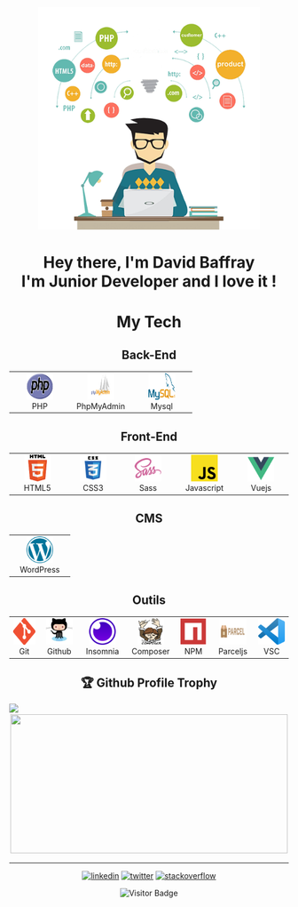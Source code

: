 <div id="header" align="center">
  <img width="400" src="./img/pngwing.com.png">
  <br>
  <h1 align="center">Hey there, I'm David Baffray <br> I'm Junior Developer and I love it !</h1>
</div>

<div id="section" align="center">
  <h1 align="center">My Tech</h1>
  <h2 align="center">Back-End</h2>
  <table>
    <tr>
      <td align="center" width="96">
        <a href="#David-BAFFRAY-Back-End">
          <img src="./img/php-logo.svg" width="48" height="48" alt="Php"/>
        </a>
        <br>PHP
      </td>
      <td align="center" width="96">
        <a href="#David-BAFFRAY-Back-End">
          <img src="./img/phpmyadmin.svg" width="48" height="48" alt="PhpMyAdmin"/>
        </a>
        <br>PhpMyAdmin
      </td>
      <td align="center" width="96">
        <a href="#David-BAFFRAY-Back-End">
          <img src="./img/mysql.svg" width="48" height="48" alt="Mysql"/>
        </a>
        <br>Mysql
      </td>
    </tr>
  </table>
  <h2 align="center">Front-End</h2>
    <table>
     <tr>
      <td align="center" width="96">
        <a href="#David-BAFFRAY-Front-End">
          <img src="./img/html5.svg" width="48" height="48" alt="HTML"/>
        </a>
        <br>HTML5
      </td>
      <td align="center" width="96">
        <a href="#David-BAFFRAY-Front-End">
          <img src="./img/css3.svg" width="48" height="48" alt="CSS"/>
        </a>
        <br>CSS3
      </td>
      <td align="center" width="96">
        <a href="#David-BAFFRAY-Front-End">
          <img src="./img/sass.svg" width="48" height="48" alt="Sass"/>
        </a>
        <br>Sass
      </td>
      <td align="center" width="96">
        <a href="#David-BAFFRAY-Front-End" >
          <img src="./img/javascript.svg" width="48" height="48" alt="Javascript"/>
        </a>
        <br>Javascript
      </td>
      <td align="center" width="96">
        <a href="#David-BAFFRAY-Front-End">
          <img src="./img/vuejs.svg" width="48" height="48" alt="Vuejs"/>
        </a>
        <br>Vuejs
      </td>
    </tr>
  </table>
  <h2 align="center">CMS</h2>
    <table>
      <tr>
        <td align="center" width="96">
          <a href="#David-BAFFRAY-CMS">
            <img src="./img/wordpress.svg" width="48" height="48" alt="WordPress"/>
          </a>
          <br>WordPress
        </td>
      </tr>
    </table>
 <h2 align="center">Outils</h2>
  <table>
    <tr>
        <td align="center" width="96">
          <a href="#David-BAFFRAY-outils">
            <img src="./img/Git-Icon.png" width="48" height="48" alt="Git"/>
          </a>
        <br>Git
        </td>
      <td align="center" width="96">
        <a href="#David-BAFFRAY-outils">
          <img src="./img/github-logo.com.svg" width="48" height="48" alt="Github"/>
        </a>
        <br>Github
      </td>
      <td align="center" width="96">
        <a href="#David-BAFFRAY-outils">
          <img src="./img/insomnia.svg" width="48" height="48" alt="Insomnia"/>
        </a>
        <br>Insomnia
      </td>
      <td align="center" width="96">
        <a href="#David-BAFFRAY-outils">
          <img src="./img/logo-composer.png" width="48" height="48" alt="Composer"/>
        </a>
        <br>Composer
      </td>
      <td align="center" width="96">
        <a href="#David-BAFFRAY-outils">
          <img src="./img/npm-icon.svg" width="48" height="48" alt="NPM"/>
        </a>
        <br>NPM
      </td>
      <td align="center" width="96">
        <a href="#David-BAFFRAY-Front-End">
          <img src="./img/parceljs.svg" width="48" height="48" alt="Parceljs"/>
        </a>
        <br>Parceljs
      </td>
      <td align="center" width="96">
        <a href="#David-BAFFRAY-outils">
          <img src="./img/visual-studio-code.svg" width="48" height="48" alt="Visual Studio Code"/>
        </a>
        <br>VSC
      </td>
    </tr>
  </table>
</div>
<h2 align="center">🏆 Github Profile Trophy</h2>
<div id="section">
  <div>
    <img style="margin: center center;" src="https://github-profile-trophy.vercel.app/api?username=David-BAFFRAY&column=8&theme=gruvbox&no-frame=true">
  </div>

  <div align="center">
    <img width=500 height="250" src="https://github-readme-stats.vercel.app/api?username=David-BAFFRAY&theme=codeSTACKr&count_private=true&show_icons=true&include_all_commits=true"/>
  </div>
</div>

---

<div align="center">
  <a href="https://www.linkedin.com/in/david-baffray"><img width="50" src="https://img.icons8.com/color/96/000000/linkedin.png" alt="linkedin"/></a>
  <a href="https://twitter.com/Np_Ng67"><img width="50" src="https://img.icons8.com/color/96/000000/twitter-squared.png" alt="twitter"/></a>
  <a href="https://stackoverflow.com/users/4027349/david-baffray"><img width="50" src="https://img.icons8.com/color/96/000000/stackoverflow.png" alt="stackoverflow"/></a>
</div>
<div align="center">
  
  ![Visitor Badge](https://visitor-badge.laobi.icu/badge?page_id=David-BAFFRAY.David-BAFFRAY)
  
</div>
<!--
**David-BAFFRAY/David-BAFFRAY** is a ✨ _special_ ✨ repository because its `README.md` (this file) appears on your GitHub profile.

Here are some ideas to get you started:

- 🔭 I’m currently working on ...
- 🌱 I’m currently learning ...
- 👯 I’m looking to collaborate on ...
- 🤔 I’m looking for help with ...
- 💬 Ask me about ...
- 📫 How to reach me: ...
- 😄 Pronouns: ...
- ⚡ Fun fact: ...
-->
